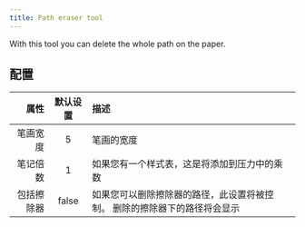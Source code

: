 ```yaml
---
title: Path eraser tool
---
```


With this tool you can delete the whole path on the paper.

## 配置

|    属性 |  默认设置 | 描述                                    |
| ----: | :---: | :------------------------------------ |
|  笔画宽度 |   5   | 笔画的宽度                                 |
|  笔记倍数 |   1   | 如果您有一个样式表，这是将添加到压力中的乘数                |
| 包括擦除器 | false | 如果您可以删除擦除器的路径，此设置将被控制。 删除的擦除器下的路径将会显示 |
